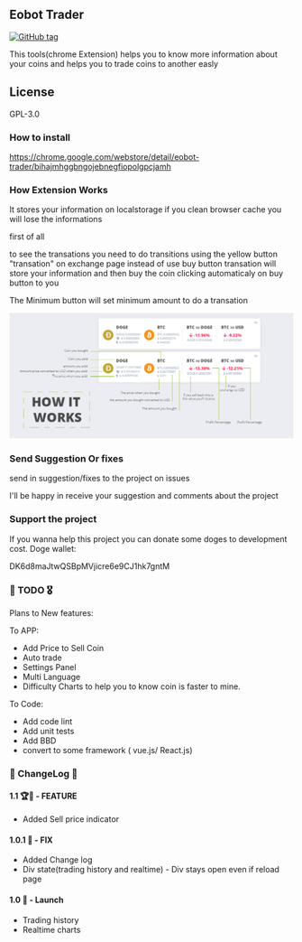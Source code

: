 ## Eobot Trader

[![GitHub tag](https://img.shields.io/github/tag/rrfaria/eobot-trader.svg)](https://github.com/rrfaria/eobot-trader/releases)

This tools(chrome Extension) helps you to know more information about your coins and helps you to trade coins to another easly

## License

GPL-3.0

### How to install

https://chrome.google.com/webstore/detail/eobot-trader/bihajmhggbngojebnegfiopolgpcjamh

### How Extension Works

It stores your information on localstorage if you clean browser cache you will lose the informations

first of all

to see the transations you need to do transitions using the yellow button "transation" on exchange page instead of use buy button
transation will store your information and then buy the coin clicking automaticaly on buy button to you

The Minimum button will set minimum amount to do a transation

![trading history](doc/tradehistory.jpg)

### Send Suggestion Or fixes

send in suggestion/fixes to the project on issues

I'll be happy in receive your suggestion and comments about the project

### Support the project

If you wanna help this project you can donate some doges to development cost.
Doge wallet:

DK6d8maJtwQSBpMVjicre6e9CJ1hk7gntM

### 💪 TODO 🎖

Plans to New features:

To APP:

- Add Price to Sell Coin
- Auto trade
- Settings Panel
- Multi Language
- Difficulty Charts to help you to know coin is faster to mine.

To Code:

- Add code lint
- Add unit tests
- Add BBD
- convert to some framework ( vue.js/ React.js)

### 🤘 ChangeLog 🤘

#### 1.1 🏆🙌 - FEATURE

- Added Sell price indicator

#### 1.0.1 🐞 - FIX

- Added Change log
- Div state(trading history and realtime) - Div stays open even if reload page

#### 1.0 🚀 - Launch

- Trading history
- Realtime charts
